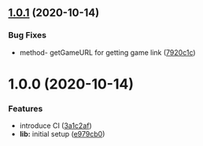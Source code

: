 ## [1.0.1](https://github.com/gameolive-studio/gameolive/compare/v1.0.0...v1.0.1) (2020-10-14)


### Bug Fixes

* method- getGameURL for getting game link ([7920c1c](https://github.com/gameolive-studio/gameolive/commit/7920c1cf2836abe06413b63d355dd8f0d322db25))

# 1.0.0 (2020-10-14)


### Features

* introduce CI ([3a1c2af](https://github.com/gameolive-studio/gameolive/commit/3a1c2af21752a88b42795c6ee8a478ffda1882f5))
* **lib:** initial setup ([e979cb0](https://github.com/gameolive-studio/gameolive/commit/e979cb0b9bc0a2e89781851a9b75dd5ce5c7c5b1))
